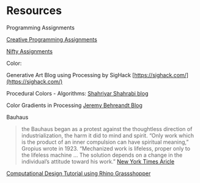# Resources

Programming Assignments

[Creative Programming Assignments](https://introcs.cs.princeton.edu/java/assignments/)

[Nifty Assignments](http://nifty.stanford.edu/)

Color:

Generative Art Blog using Processing by SigHack [https://sighack.com/](https://sighack.com/)

Procedural Colors - Algorithms: [Shahriyar Shahrabi blog](https://medium.com/@shahriyarshahrabi/procedural-color-algorithm-a37739f6dc1)

Color Gradients in Processing [ Jeremy Behreandt Blog](https://medium.com/@behreajj/color-gradients-in-processing-v-2-0-e5c0b87cdfd2)

Bauhaus

> the Bauhaus began as a protest against the thoughtless direction of industrialization, the harm it did to mind and spirit. “Only work which is the product of an inner compulsion can have spiritual meaning,” Gropius wrote in 1923. “Mechanized work is lifeless, proper only to the lifeless machine ... The solution depends on a change in the individual’s attitude toward his work.” [New York Times Aricle](https://www.nytimes.com/2019/02/04/t-magazine/bauhaus-school-architecture-history.html?mc=aud_dev&ad-keywords=auddevgate&subid1=TAFI&ad_name=INTER_20_XXXX_XXX_1P_CD_XX_XX_SITEVISITXREM_X_XXXX_COUSA_P_X_X_EN_FBIG_OA_XXXX_00_EN_JP_NFLINKS&adset_name=https%3A%2F%2Fwww.nytimes.com%2F2019%2F02%2F04%2Ft-magazine%2Fbauhaus-school-architecture-history.html&campaign_id=23843321496910063&fbclid=IwAR2Z6cThd62bgrpEfIeUxUZFQYxXwCoD50f8H8exWxXL3cqLwXzmTBNXg4E)

[Computational Design Tutorial using Rhino Grassshopper](https://blog.ramboll.com/rcd/tutorials/a-beginners-guide-to-visual-scripting-with-grasshopper.html)


